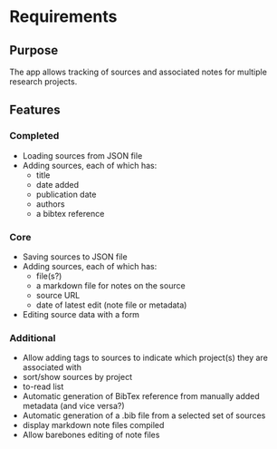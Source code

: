 # Requirements

## Purpose
The app allows tracking of sources and associated notes for multiple research projects.

## Features

### Completed
* Loading sources from JSON file
* Adding sources, each of which has:
	* title
	* date added
	* publication date
	* authors
	* a bibtex reference

### Core
* Saving sources to JSON file
* Adding sources, each of which has:
    * file(s?)
    * a markdown file for notes on the source
    * source URL
    * date of latest edit (note file or metadata)
* Editing source data with a form

### Additional
* Allow adding tags to sources to indicate which project(s) they are associated with
* sort/show sources by project
* to-read list
* Automatic generation of BibTex reference from manually added metadata (and vice versa?)
* Automatic generation of a .bib file from a selected set of sources
* display markdown note files compiled
* Allow barebones editing of note files